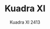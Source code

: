 ---
designer: Pedrali R&D
description: "The%20greater%20sizes%2C%20the%20lower%20back%20combined%20with%20a%20wide%20range%20of%20finishes%20feature%20Kuadra%20XL%20and%20make%20it%20even%20more%20versatile%20and%20comfortable.%20Chair%20with%20oak%20veneered%20plywood%20shell%20and%20steel%20tube%20frame%20%D8%2016%20mm."
image_primary: img/KuadraXL_2413_01_zoom.jpg
image_secondary: img/KuadraXL_2413_02_zoom.jpg
manufacturer: Pedrali
href: https://www.pedrali.it/en/products/catalog/Chair-KUADRA-XL-2413/
subtitle: Kuadra Xl 2413
title: Kuadra Xl
image_thumb: img/KuadraXL_2413_cover.jpg
tags: 
  - pedrali
  - chairs
category: chairs
slug: /manufacturers/pedrali/chairs/pedrali-r-d-kuadra-xl
---